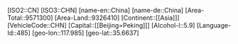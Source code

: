 ﻿---
location: [35.6637,117.985]
type: Country
tags:
- geo/Country

SpocWebEntityId: 26870
isDeleted: false
confidential: public

---
[ISO2::CN]
[ISO3::CHN]
[name-en::China]
[name-de::China]
[Area-Total::9571300]
[Area-Land::9326410]
[Continent::[[Asia]]]
[VehicleCode::CHN]
[Capital::[[Beijing=Peking]]]
[Alcohol-l::5.9]
[Language-Id::485]
[geo-lon::117.985]
[geo-lat::35.6637]

